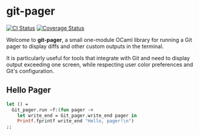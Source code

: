 # git-pager

[![CI Status](https://github.com/mbarbin/git-pager/workflows/ci/badge.svg)](https://github.com/mbarbin/git-pager/actions/workflows/ci.yml)
[![Coverage Status](https://coveralls.io/repos/github/mbarbin/git-pager/badge.svg?branch=main)](https://coveralls.io/github/mbarbin/git-pager?branch=main)

Welcome to **git-pager**, a small one-module OCaml library for running a Git pager to display diffs and other custom outputs in the terminal.

It is particularly useful for tools that integrate with Git and need to display output exceeding one screen, while respecting user color preferences and Git's configuration.

## Hello Pager

```ocaml
let () =
  Git_pager.run ~f:(fun pager ->
    let write_end = Git_pager.write_end pager in
    Printf.fprintf write_end "Hello, pager!\n")
;;
```
